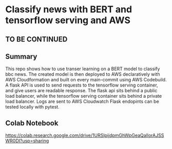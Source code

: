 # Classify news with BERT and tensorflow serving and AWS

## TO BE CONTINUED

## Summary

This repo shows how to use transer learning on a BERT model to classify bbc news. The created model is then deployed to AWS declaratively with AWS Cloudformation and built on every main-commit using AWS Codebuild.
A flask API is used to send requests to the tensorflow serving container, and give users are readable response.
The flask api sits behind a public load balancer, while the tensorflow serving container sits behind a private load balancer.
Logs are sent to AWS Cloudwatch
Flask endopints can be tested locally with pytest.

## Colab Notebook
https://colab.research.google.com/drive/1URSlpijdpmGhWpGeaQallorAJSSWR0DI?usp=sharing


